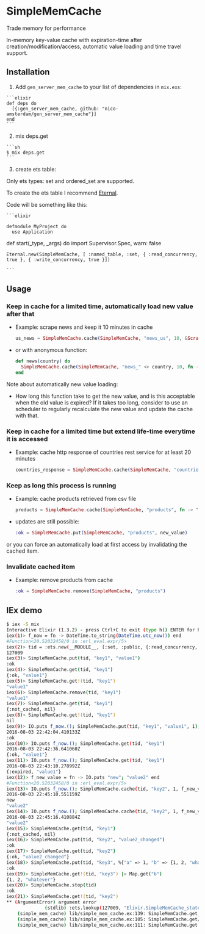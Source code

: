 # SimpleMemCache

Trade memory for performance

In-memory key-value cache with expiration-time after creation/modification/access, automatic value loading and time travel support.


## Installation

  1. Add `gen_server_mem_cache` to your list of dependencies in `mix.exs`:

    ```elixir
    def deps do
      [{:gen_server_mem_cache, github: "nico-amsterdam/gen_server_mem_cache"}]
    end
    ```

  2. mix deps.get
   
    ```sh
    $ mix deps.get
    ```
  
  3. create ets table:
  
  Only ets types: set and ordered_set are supported. 
  
  To create the ets table I recommend [Eternal](https://hex.pm/packages/eternal).
  
  Code will be something like this:

    ```elixir

    defmodule MyProject do
      use Application
      
  def start(_type, _args) do
    import Supervisor.Spec, warn: false
    
    Eternal.new(SimpleMemCache, [ :named_table, :set, { :read_concurrency, true }, { :write_concurrency, true }])

    ```

## Usage

### Keep in cache for a limited time, automatically load new value after that

  - Example: scrape news and keep it 10 minutes in cache

    ```elixir
    us_news = SimpleMemCache.cache(SimpleMemCache, "news_us", 10, &Scraper.scrape_news_us/0)
    ```

  - or with anonymous function:

      ```elixir
      def news(country) do
        SimpleMemCache.cache(SimpleMemCache, "news_" <> country, 10, fn -> Scraper.scrape_news(country) end)
      end
      ```

Note about automatically new value loading:
- How long this function take to get the new value, and is this acceptable when the old value is expired? If it takes too long, consider to use an scheduler to regularly recalculate the new value and update the cache with that.


### Keep in cache for a limited time but extend life-time everytime it is accessed

  - Example: cache http response of countries rest service for at least 20 minutes 

    ```elixir
    countries_response = SimpleMemCache.cache(SimpleMemCache, "countries_response", 20, true, fn -> HTTPoison.get! "http://restcountries.eu/rest/v1/" end)
    ```

### Keep as long this process is running

  - Example: cache products retrieved from csv file
    ```elixir
    products = SimpleMemCache.cache(SimpleMemCache, "products", fn -> "products.csv" |> File.stream! |> CSV.decode |> Enum.to_list  end)
    ```
    
  - updates are still possible:

    ```elixir
    :ok = SimpleMemCache.put(SimpleMemCache, "products", new_value)
    ```

or you can force an automatically load at first access by invalidating the cached item.

### Invalidate cached item

  - Example: remove products from cache

    ```elixir
    :ok = SimpleMemCache.remove(SimpleMemCache, "products")
    ```

## IEx demo

```sh
$ iex -S mix
Interactive Elixir (1.3.2) - press Ctrl+C to exit (type h() ENTER for help)
iex(1)> f_now = fn -> DateTime.to_string(DateTime.utc_now()) end
#Function<20.52032458/0 in :erl_eval.expr/5>
iex(2)> tid = :ets.new(__MODULE__, [:set, :public, {:read_concurrency, true}, {:write_concurrency, true}])
127009
iex(3)> SimpleMemCache.put(tid, "key1", "value1")
:ok
iex(4)> SimpleMemCache.get(tid, "key1")
{:ok, "value1"}
iex(5)> SimpleMemCache.get!(tid, "key1")
"value1"
iex(6)> SimpleMemCache.remove(tid, "key1")
"value1"
iex(7)> SimpleMemCache.get(tid, "key1")
{:not_cached, nil}
iex(8)> SimpleMemCache.get!(tid, "key1")
nil
iex(9)> IO.puts f_now.(); SimpleMemCache.put(tid, "key1", "value1", 1); # one minute
2016-08-03 22:42:04.410133Z
:ok
iex(10)> IO.puts f_now.(); SimpleMemCache.get(tid, "key1")
2016-08-03 22:42:36.641060Z
{:ok, "value1"}
iex(11)> IO.puts f_now.(); SimpleMemCache.get(tid, "key1")
2016-08-03 22:43:10.278992Z
{:expired, "value1"}
iex(12)> f_new_value = fn -> IO.puts "new"; "value2" end
#Function<20.52032458/0 in :erl_eval.expr/5>
iex(13)> IO.puts f_now.(); SimpleMemCache.cache(tid, "key2", 1, f_new_value); # one minute
2016-08-03 22:45:10.551159Z
new
"value2"
iex(14)> IO.puts f_now.(); SimpleMemCache.cache(tid, "key2", 1, f_new_value); # one minute
2016-08-03 22:45:16.410884Z
"value2"
iex(15)> SimpleMemCache.get(tid, "key1")
{:not_cached, nil}
iex(16)> SimpleMemCache.put(tid, "key2", "value2_changed")
:ok
iex(17)> SimpleMemCache.get(tid, "key2")
{:ok, "value2_changed"}
iex(18)> SimpleMemCache.put(tid, "key3", %{"a" => 1, "b" => {1, 2, "whatever"}})  # put whatever you want
:ok
iex(19)> SimpleMemCache.get!(tid, "key3") |> Map.get("b")
{1, 2, "whatever"}
iex(20)> SimpleMemCache.stop(tid)
:ok
iex(21)> SimpleMemCache.get!(tid, "key2")
** (ArgumentError) argument error
              (stdlib) :ets.lookup(127009, "Elixir.SimpleMemCache_state")
    (simple_mem_cache) lib/simple_mem_cache.ex:139: SimpleMemCache.get_cache_state!/1
    (simple_mem_cache) lib/simple_mem_cache.ex:105: SimpleMemCache.get/3
    (simple_mem_cache) lib/simple_mem_cache.ex:111: SimpleMemCache.get!/3

```

